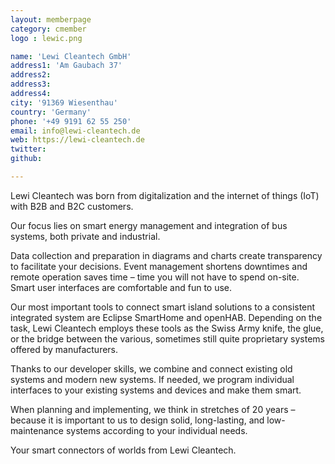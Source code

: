 ```yaml
---
layout: memberpage
category: cmember
logo : lewic.png

name: 'Lewi Cleantech GmbH'
address1: 'Am Gaubach 37'
address2: 
address3: 
address4: 
city: '91369 Wiesenthau'
country: 'Germany'
phone: '+49 9191 62 55 250'
email: info@lewi-cleantech.de
web: https://lewi-cleantech.de
twitter: 
github: 

---
```

<p>Lewi Cleantech was born from digitalization and the internet of things (IoT) with B2B and B2C customers.

Our focus lies on smart energy management and integration of bus systems, both private and industrial.</p>

<!--more-->

<p>Data collection and preparation in diagrams and charts create transparency to facilitate your decisions. Event management shortens downtimes and remote operation saves time – time you will not have to spend on-site. Smart user interfaces are comfortable and fun to use.</p>

<p>Our most important tools to connect smart island solutions to a consistent integrated system are Eclipse SmartHome and openHAB. Depending on the task, Lewi Cleantech employs these tools as the Swiss Army knife, the glue, or the bridge between the various, sometimes still quite proprietary systems offered by manufacturers.</p>

<p>Thanks to our developer skills, we combine and connect existing old systems and modern new systems. If needed, we program individual interfaces to your existing systems and devices and make them smart.</p>

<p>When planning and implementing, we think in stretches of 20 years – because it is important to us to design solid, long-lasting, and low-maintenance systems according to your individual needs.</p>

<p>Your smart connectors of worlds from Lewi Cleantech.</p>
